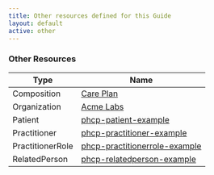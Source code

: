 ```yaml
---
title: Other resources defined for this Guide
layout: default
active: other
---
```


<!-- { :.no_toc } -->

<!-- TOC  the css styling for this is \pages\assets\css\project.css under 'markdown-toc'-->

<!-- * Do not remove this line (it will not be displayed)
{:toc} -->

<!-- end TOC -->

### Other Resources

<table>
<thead>
<tr>
<th>Type</th>
<th>Name</th>
</tr>
</thead>
<tbody>
<tr>
<td>Composition</td>
<td><a href="Composition-PhCP-Composition-Example.html">Care Plan</a></td>
</tr>
<tr>
<td>Organization</td>
<td><a href="Organization-phcp-organization-example.html">Acme Labs</a></td>
</tr>
<tr>
<td>Patient</td>
<td><a href="Patient-phcp-patient-example.html">phcp-patient-example</a></td>
</tr>
<tr>
<td>Practitioner</td>
<td><a href="Practitioner-phcp-practitioner-example.html">phcp-practitioner-example</a></td>
</tr>
<tr>
<td>PractitionerRole</td>
<td><a href="PractitionerRole-phcp-practitionerrole-example.html">phcp-practitionerrole-example</a></td>
</tr>
<tr>
<td>RelatedPerson</td>
<td><a href="RelatedPerson-phcp-relatedperson-example.html">phcp-relatedperson-example</a></td>
</tr>
</tbody>
</table>
